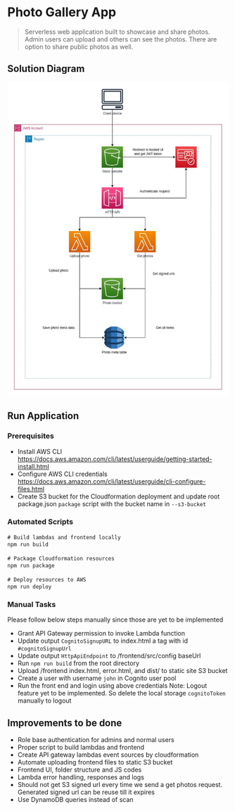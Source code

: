 # Photo Gallery App

> Serverless web application built to showcase and share photos. 
> Admin users can upload and others can see the photos. There are option to share public photos as well.

## Solution Diagram
![alt text](./github/solution-diagram.jpg)

## Run Application
### Prerequisites

- Install AWS CLI https://docs.aws.amazon.com/cli/latest/userguide/getting-started-install.html
- Configure AWS CLI credentials https://docs.aws.amazon.com/cli/latest/userguide/cli-configure-files.html
- Create S3 bucket for the Cloudformation deployment and update root package.json `package` script with the bucket name in `--s3-bucket`

### Automated Scripts

```
# Build lambdas and frontend locally
npm run build

# Package Cloudformation resources
npm run package

# Deploy resources to AWS
npm run deploy
```
### Manual Tasks
Please follow below steps manually since those are yet to be implemented

- Grant API Gateway permission to invoke Lambda function
- Update output `CognitoSignupURL` to index.html a tag with id `#cognitoSignupUrl`
- Update output `HttpApiEndpoint` to /frontend/src/config baseUrl
- Run `npm run build` from the root directory
- Upload /frontend index.html, error.html, and dist/ to static site S3 bucket
- Create a user with username `john` in Cognito user pool
- Run the front end and login using above credentials
  Note: Logout feature yet to be implemented. So delete the local storage `cognitoToken` manually to logout

## Improvements to be done

- Role base authentication for admins and normal users
- Proper script to build lambdas and frontend
- Create API gateway lambdas event sources by cloudformation
- Automate uploading frontend files to static S3 bucket
- Frontend UI, folder structure and JS codes
- Lambda error handling, responses and logs
- Should not get S3 signed url every time we send a get photos request. Generated signed url can be reuse till it expires
- Use DynamoDB queries instead of scan
